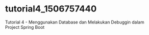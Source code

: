# tutorial4_1506757440

Tutorial 4 - Menggunakan Database dan Melakukan Debuggin dalam Project Spring Boot